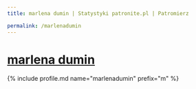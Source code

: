 ```yaml
---
title: marlena dumin | Statystyki patronite.pl | Patromierz

permalink: /marlenadumin
---
```


# [marlena dumin](https://patronite.pl/marlenadumin)

{% include profile.md name="marlenadumin" prefix="m" %}

